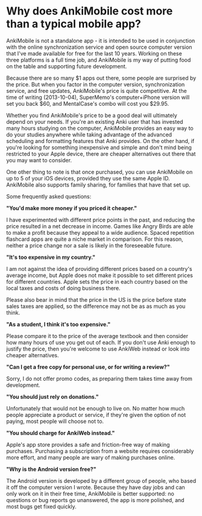 # Why does AnkiMobile cost more than a typical mobile app?

AnkiMobile is not a standalone app - it is intended to be used in conjunction with the online synchronization service and open source computer version that I've made available for free for the last 10 years. Working on these three platforms is a full time job, and AnkiMobile is my way of putting food on the table and supporting future development.

Because there are so many $1 apps out there, some people are surprised by the price. But when you factor in the computer version, synchronization service, and free updates, AnkiMobile's price is quite competitive. At the time of writing (2013-10-04), SuperMemo's computer+iPhone version will set you back $60, and MentalCase's combo will cost you $29.95. 

Whether you find AnkiMobile's price to be a good deal will ultimately depend on your needs. If you're an existing Anki user that has invested many hours studying on the computer, AnkiMobile provides an easy way to do your studies anywhere while taking advantage of the advanced scheduling and formatting features that Anki provides. On the other hand, if you're looking for something inexpensive and simple and don't mind being restricted to your Apple device, there are cheaper alternatives out there that you may want to consider.

One other thing to note is that once purchased, you can use AnkiMobile on up to 5 of your iOS devices, provided they use the same Apple ID. AnkiMobile also supports family sharing, for families that have that set up.

Some frequently asked questions:

**"You'd make more money if you priced it cheaper."**

I have experimented with different price points in the past, and reducing the price resulted in a net decrease in income. Games like Angry Birds are able to make a profit because they appeal to a wide audience. Spaced repetition flashcard apps are quite a niche market in comparison. For this reason, neither a price change nor a sale is likely in the foreseeable future.

**"It's too expensive in my country."**

I am not against the idea of providing different prices based on a country's average income, but Apple does not make it possible to set different prices for different countries. Apple sets the price in each country based on the local taxes and costs of doing business there.

Please also bear in mind that the price in the US is the price before state sales taxes are applied, so the difference may not be as as much as you think.

**"As a student, I think it's too expensive."**

Please compare it to the price of the average textbook and then consider how many hours of use you get out of each. If you don't use Anki enough to justify the price, then you're welcome to use AnkiWeb instead or look into cheaper alternatives.

**"Can I get a free copy for personal use, or for writing a review?"**

Sorry, I do not offer promo codes, as preparing them takes time away from development.

**"You should just rely on donations."**

Unfortunately that would not be enough to live on. No matter how much people appreciate a product or service, if they're given the option of not paying, most people will choose not to.

**"You should charge for AnkiWeb instead."**

Apple's app store provides a safe and friction-free way of making purchases. Purchasing a subscription from a website requires considerably more effort, and many people are wary of making purchases online.

**"Why is the Android version free?"**

The Android version is developed by a different group of people, who based it off the computer version I wrote. Because they have day jobs and can only work on it in their free time, AnkiMobile is better supported: no questions or bug reports go unanswered, the app is more polished, and most bugs get fixed quickly.